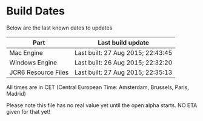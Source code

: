 # Build Dates

Below are the last known dates to updates

Part | Last build update
-----|-----
Mac Engine | Last built: 27 Aug 2015; 22:43:45
Windows Engine | Last built: 26 Aug 2015; 22:32:20
JCR6 Resource Files | Last built: 27 Aug 2015; 22:35:13
All times are in CET (Central European Time: Amsterdam, Brussels, Paris, Madrid)


Please note this file has no real value yet until the open alpha starts. NO ETA given for that yet!
